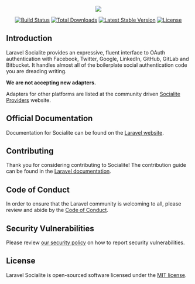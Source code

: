 <p align="center"><img src="https://laravel.com/secure_assets/img/components/logo-socialite.svg"></p>

<p align="center">
<a href="https://github.com/laravel/socialite/actions"><img src="https://github.com/laravel/socialite/workflows/tests/badge.svg" alt="Build Status"></a>
<a href="https://packagist.org/packages/laravel/socialite"><img src="https://img.shields.io/packagist/dt/laravel/socialite" alt="Total Downloads"></a>
<a href="https://packagist.org/packages/laravel/socialite"><img src="https://img.shields.io/packagist/v/laravel/socialite" alt="Latest Stable Version"></a>
<a href="https://packagist.org/packages/laravel/socialite"><img src="https://img.shields.io/packagist/l/laravel/socialite" alt="License"></a>
</p>

## Introduction

Laravel Socialite provides an expressive, fluent interface to OAuth authentication with Facebook, Twitter, Google, LinkedIn, GitHub, GitLab and Bitbucket. It handles almost all of the boilerplate social authentication code you are dreading writing.

**We are not accepting new adapters.**

Adapters for other platforms are listed at the community driven [Socialite Providers](https://socialiteproviders.netlify.com/) website.

## Official Documentation

Documentation for Socialite can be found on the [Laravel website](https://laravel.com/docs/socialite).

## Contributing

Thank you for considering contributing to Socialite! The contribution guide can be found in the [Laravel documentation](https://laravel.com/docs/contributions).

## Code of Conduct

In order to ensure that the Laravel community is welcoming to all, please review and abide by the [Code of Conduct](https://laravel.com/docs/contributions#code-of-conduct).

## Security Vulnerabilities

Please review [our security policy](https://github.com/laravel/socialite/security/policy) on how to report security vulnerabilities.

## License

Laravel Socialite is open-sourced software licensed under the [MIT license](LICENSE.md).
